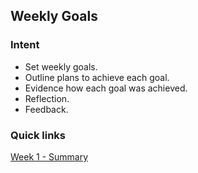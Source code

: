 ## Weekly Goals

### Intent
- Set weekly goals.
- Outline plans to achieve each goal.
- Evidence how each goal was achieved.
- Reflection.
- Feedback.

### Quick links
[Week 1 - Summary](https://github.com/AUTOMCAS/LearningJourney/blob/main/Weekly_Goals/Week1.md)
